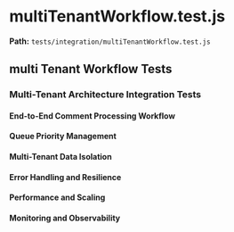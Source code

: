 # multiTenantWorkflow.test.js

**Path:** `tests/integration/multiTenantWorkflow.test.js`

## multi Tenant Workflow Tests

### Multi-Tenant Architecture Integration Tests

#### End-to-End Comment Processing Workflow

#### Queue Priority Management

#### Multi-Tenant Data Isolation

#### Error Handling and Resilience

#### Performance and Scaling

#### Monitoring and Observability

